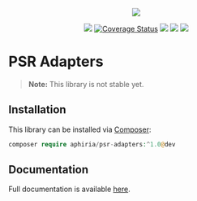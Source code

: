 <p align="center"><a href="https://www.aphiria.com" target="_blank" title="Aphiria"><img src="https://www.aphiria.com/images/aphiria-logo.svg"></a></p>

<p align="center">
<a href="https://github.com/aphiria/psr-adapters/actions"><img src="https://github.com/aphiria/psr-adapters/workflows/ci/badge.svg"></a>
<a href='https://coveralls.io/github/aphiria/psr-adapters?branch=master'><img src='https://coveralls.io/repos/github/aphiria/psr-adapters/badge.svg?branch=master' alt='Coverage Status' /></a>
<a href="https://packagist.org/packages/aphiria/psr-adapters"><img src="https://poser.pugx.org/aphiria/psr-adapters/v/stable.svg"></a>
<a href="https://packagist.org/packages/aphiria/psr-adapters"><img src="https://poser.pugx.org/aphiria/psr-adapters/v/unstable.svg"></a>
<a href="https://packagist.org/packages/aphiria/psr-adapters"><img src="https://poser.pugx.org/aphiria/psr-adapters/license.svg"></a>
</p>

# PSR Adapters

> **Note:** This library is not stable yet.

## Installation

This library can be installed via [Composer](https://getcomposer.org/download/):

```php
composer require aphiria/psr-adapters:^1.0@dev
```

## Documentation

Full documentation is available <a href="https://www.aphiria.com/docs/master/psr-adapters.html" target="_blank">here</a>.
